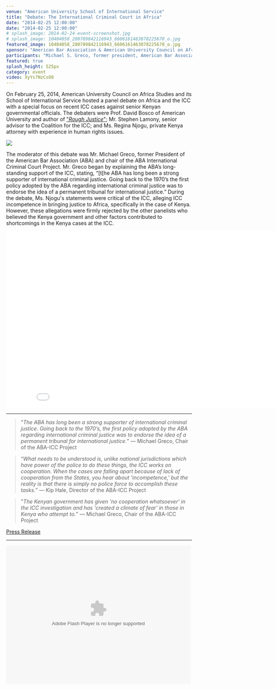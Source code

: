 ```yaml
---
venue: "American University School of International Service"
title: "Debate: The International Criminal Court in Africa"
date: "2014-02-25 12:00:00"
date: "2014-02-25 12:00:00"
# splash_image: 2014-02-24-event-screenshot.jpg
# splash_image: 10404058_280789842116943_6606161463078225670_o.jpg
featured_image: 10404058_280789842116943_6606161463078225670_o.jpg
sponsor: "American Bar Association & American University Council on African Studies"
participants: "Michael S. Greco, former president, American Bar Association; Regina Njogu, Kenyan attorney; Stephen Arthur Lamony, Senior Adviser on AU, UN, and African Situations, Coalition for the ICC; David Bosco, Professor, American University School of International Service"
featured: true
splash_height: 525px
category: event
video: XyYs7NzCsO8
---
```

On February 25, 2014, American University Council on Africa Studies and its School of International Service hosted a panel debate on Africa and the ICC with a special focus on recent ICC cases against senior Kenyan governmental officials. The debaters were Prof. David Bosco of American University and author of ["*Rough Justice*"](http://www.american.edu/sis/events/Bosco-Book-Launch.cfm); Mr. Stephen Lamony, senior advisor to the Coalition for the ICC; and Ms. Regina Njogu, private Kenya attorney with experience in human rights issues.

![](http://carllevan.com/wp-content/uploads/2014/02/ICC-photo-of-all-panelists-2-25-2014.jpg)

The moderator of this debate was Mr. Michael Greco, former President of the American Bar Association (ABA) and chair of the ABA International Criminal Court Project. Mr. Greco began by explaining the ABA’s long-standing support of  the ICC, stating, “[t[he ABA has long been a strong supporter of international criminal justice. Going back to the 1970’s the first policy adopted by the ABA regarding international criminal justice was to endorse the idea of a permanent tribunal for international justice.” During the debate, Ms. Njogu's statements were critical of the ICC, alleging ICC incompetence in bringing justice to Africa, specifically in the case of Kenya. However, these allegations were firmly rejected by the other panelists who believed the Kenya government and other factors contributed to shortcomings in the Kenya cases at the ICC.

<iframe width="853" height="480" src="//www.youtube.com/embed/XyYs7NzCsO8?rel=0" frameborder="0" allowfullscreen></iframe>

---

> “*The ABA has long been a strong supporter of international criminal justice. Going back to the 1970’s, the first policy adopted by the ABA regarding international criminal justice was to endorse the idea of a permanent tribunal for international justice.*”  — Michael Greco, Chair of the ABA-ICC Project

> “*What needs to be understood is, unlike national jurisdictions which have power of the police to do these things, the ICC works on cooperation. When the cases are falling apart because of lack of cooperation from the States, you hear about 'incompetence,' but the reality is that there is simply no police force to accomplish these tasks.*”  — Kip Hale, Director of the ABA-ICC Project

> "*The Kenyan government has given 'no cooperation whatsoever' in the ICC investigation and has 'created a climate of fear' in those in Kenya who attempt to.*"  — Michael Greco, Chair of the ABA-ICC Project

[Press Release](http://diasporamessenger.com/us-groups-to-debate-kenyan-icc-cases/)

---

<object width="500" height="375"> <param name="flashvars" value="offsite=true&lang=en-us&page_show_url=%2Fphotos%2F126209453%40N05%2Fsets%2F72157645634767586%2Fshow%2F&page_show_back_url=%2Fphotos%2F126209453%40N05%2Fsets%2F72157645634767586%2F&set_id=72157645634767586&jump_to="></param> <param name="movie" value="https://www.flickr.com/apps/slideshow/show.swf?v=143270"></param> <param name="allowFullScreen" value="true"></param><embed type="application/x-shockwave-flash" src="https://www.flickr.com/apps/slideshow/show.swf?v=143270" allowFullScreen="true" flashvars="offsite=true&lang=en-us&page_show_url=%2Fphotos%2F126209453%40N05%2Fsets%2F72157645634767586%2Fshow%2F&page_show_back_url=%2Fphotos%2F126209453%40N05%2Fsets%2F72157645634767586%2F&set_id=72157645634767586&jump_to=" width="500" height="375"></embed></object>

